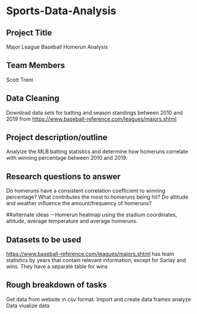 # Sports-Data-Analysis

## Project Title
Major League Baseball Homerun Analysis

## Team Members
Scott
Trent

## Data Cleaning

Download data sets for batting and season standings between 2010 and 2019 from https://www.baseball-reference.com/leagues/majors.shtml

## Project description/outline
Analyize the MLB batting statistics and determine how homeruns correlate with winning percentage between 2010 and 2019.

## Research questions to answer
Do homeruns have a consistent correlation coefficient to winning percentage?
What contributes the most to homeruns being hit?
Do altitude and weather influence the amount/frequency of homeruns?

##alternate ideas
--Homerun heatmap using the stadium coordinates, altitude, average temperature and average homeruns. 


## Datasets to be used
https://www.baseball-reference.com/leagues/majors.shtml has team statistics by years that contain relevant information, except for Sarlay and wins. They have a separate table for wins

## Rough breakdown of tasks
Get data from website in csv format.
Import and create data frames
analyze Data
viualize data
